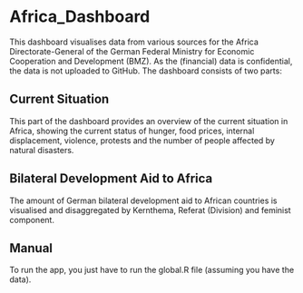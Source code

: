# Africa_Dashboard

This dashboard visualises data from various sources for the Africa Directorate-General of the German Federal Ministry for Economic Cooperation and Development (BMZ). As the (financial) data is confidential, the data is not uploaded to GitHub. The dashboard consists of two parts:

## Current Situation

This part of the dashboard provides an overview of the current situation in Africa, showing the current status of hunger, food prices, internal displacement, violence, protests and the number of people affected by natural disasters.

## Bilateral Development Aid to Africa

The amount of German bilateral development aid to African countries is visualised and disaggregated by Kernthema, Referat (Division) and feminist component.

## Manual

To run the app, you just have to run the global.R file (assuming you have the data).
